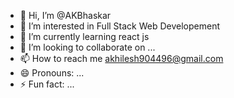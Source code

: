 - 👋 Hi, I’m @AKBhaskar
- 👀 I’m interested in Full Stack Web Developement
- 🌱 I’m currently learning react js
- 💞️ I’m looking to collaborate on ...
- 📫 How to reach me akhilesh904496@gmail.com
- 😄 Pronouns: ...
- ⚡ Fun fact: ...

<!---
AKBhasker/AKBhasker is a ✨ special ✨ repository because its `README.md` (this file) appears on your GitHub profile.
You can click the Preview link to take a look at your changes.
--->

